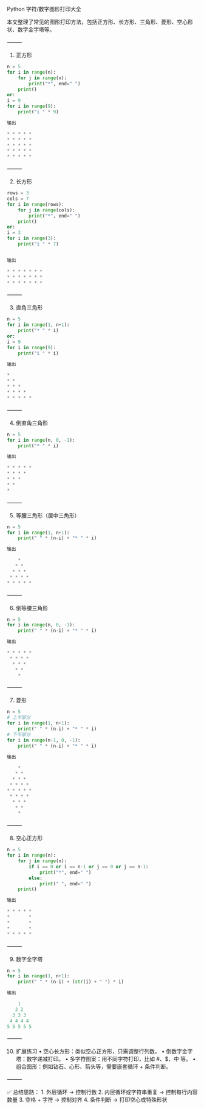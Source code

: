 Python 字符/数字图形打印大全

本文整理了常见的图形打印方法，包括正方形、长方形、三角形、菱形、空心形状、数字金字塔等。

⸻

1. 正方形

```python
n = 5
for i in range(n):
    for j in range(n):
        print("*", end=" ")
    print()
or:
i = 9
for i in range(9):
    print("i " * 9)

输出

* * * * * 
* * * * * 
* * * * * 
* * * * * 
* * * * * 
```

⸻

2. 长方形

```python
rows = 3
cols = 7
for i in range(rows):
    for j in range(cols):
        print("*", end=" ")
    print()
or:
i = 3
for i in range(3):
    print("i " * 7)


输出

* * * * * * * 
* * * * * * * 
* * * * * * * 
```

⸻

3. 直角三角形
```python
n = 5
for i in range(1, n+1):
    print("* " * i)
or:
i = 9
for i in range(9):
    print("i " * i)

输出

* 
* * 
* * * 
* * * * 
* * * * * 
```

⸻

4. 倒直角三角形
```python
n = 5
for i in range(n, 0, -1):
    print("* " * i)

输出

* * * * * 
* * * * 
* * * 
* * 
* 
```

⸻

5. 等腰三角形（居中三角形）
```python
n = 5
for i in range(1, n+1):
    print(" " * (n-i) + "* " * i)

输出

    * 
   * * 
  * * * 
 * * * * 
* * * * * 

```
⸻

6. 倒等腰三角形
```python
n = 5
for i in range(n, 0, -1):
    print(" " * (n-i) + "* " * i)

输出

* * * * * 
 * * * * 
  * * * 
   * * 
    * 

```
⸻

7. 菱形

```python
n = 5
# 上半部分
for i in range(1, n+1):
    print(" " * (n-i) + "* " * i)
# 下半部分
for i in range(n-1, 0, -1):
    print(" " * (n-i) + "* " * i)

输出

    * 
   * * 
  * * * 
 * * * * 
* * * * * 
 * * * * 
  * * * 
   * * 
    * 
```

⸻

8. 空心正方形
```python
n = 5
for i in range(n):
    for j in range(n):
        if i == 0 or i == n-1 or j == 0 or j == n-1:
            print("*", end=" ")
        else:
            print(" ", end=" ")
    print()

输出

* * * * * 
*       * 
*       * 
*       * 
* * * * * 

```
⸻

9. 数字金字塔
```python
n = 5
for i in range(1, n+1):
    print(" " * (n-i) + (str(i) + " ") * i)

输出

    1 
   2 2 
  3 3 3 
 4 4 4 4 
5 5 5 5 5 

```
⸻

10. 扩展练习
	•	空心长方形：类似空心正方形，只需调整行列数。
	•	倒数字金字塔：数字递减打印。
	•	多字符图案：用不同字符打印，比如 #、$、中 等。
	•	组合图形：例如钻石、心形、箭头等，需要嵌套循环 + 条件判断。

⸻

✅ 总结思路：
	1.	外层循环 → 控制行数
	2.	内层循环或字符串重复 → 控制每行内容数量
	3.	空格 + 字符 → 控制对齐
	4.	条件判断 → 打印空心或特殊形状